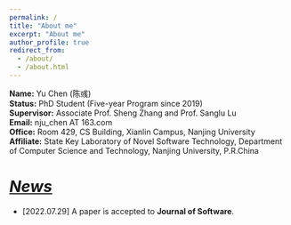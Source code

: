 ```yaml
---
permalink: /
title: "About me"
excerpt: "About me"
author_profile: true
redirect_from: 
  - /about/
  - /about.html
---
```

**Name:** Yu Chen (陈彧)  
**Status:** PhD Student (Five-year Program since 2019)  
**Supervisor:** Associate Prof. Sheng Zhang and Prof. Sanglu Lu  
**Email:** nju_chen AT 163.com  
**Office:** Room 429, CS Building, Xianlin Campus, Nanjing University  
**Affiliate:** State Key Laboratory of Novel Software Technology, Department of Computer Science and Technology, Nanjing University, P.R.China

# ***<u>News</u>***
- [2022.07.29] A paper is accepted to **Journal of Software**.